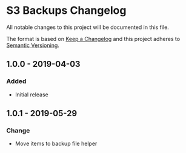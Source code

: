 # S3 Backups Changelog

All notable changes to this project will be documented in this file.

The format is based on [Keep a Changelog](http://keepachangelog.com/) and this project adheres to [Semantic Versioning](http://semver.org/).

## 1.0.0 - 2019-04-03
### Added
- Initial release

## 1.0.1 - 2019-05-29
### Change
- Move items to backup file helper
